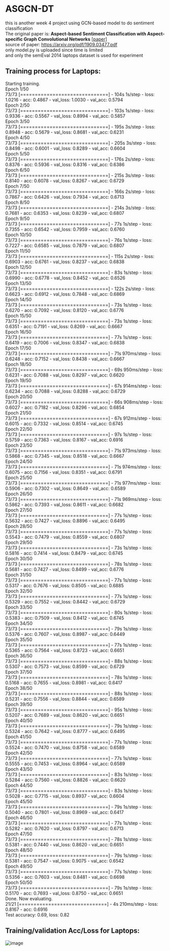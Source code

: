 ASGCN-DT
===
this is another week 4 project using GCN-based model to do sentiment classification<br>
The original paper is: **Aspect-based Sentiment Classification with Aspect-specific Graph Convolutional Networks** [[paper]](https://arxiv.org/abs/1909.03477)<br>
source of paper: https://arxiv.org/pdf/1909.03477.pdf<br>
only model.py is uploaded since time is limited<br>
and only the semEval 2014 laptops dataset is used for experiment
## Training process for Laptops:<br>
Starting training.<br>
Epoch 1/50<br>
73/73 [==============================] - 104s 1s/step - loss: 1.0216 - acc: 0.4867 - val_loss: 1.0030 - val_acc: 0.5794<br>
Epoch 2/50<br>
73/73 [==============================] - 103s 1s/step - loss: 0.9336 - acc: 0.5567 - val_loss: 0.8994 - val_acc: 0.5857<br>
Epoch 3/50<br>
73/73 [==============================] - 195s 3s/step - loss: 0.8948 - acc: 0.5679 - val_loss: 0.8681 - val_acc: 0.6231<br>
Epoch 4/50<br>
73/73 [==============================] - 205s 3s/step - loss: 0.8498 - acc: 0.6001 - val_loss: 0.8289 - val_acc: 0.6604<br>
Epoch 5/50<br>
73/73 [==============================] - 176s 2s/step - loss: 0.8376 - acc: 0.5936 - val_loss: 0.8316 - val_acc: 0.6386<br>
Epoch 6/50<br>
73/73 [==============================] - 215s 3s/step - loss: 0.8140 - acc: 0.6078 - val_loss: 0.8267 - val_acc: 0.6729<br>
Epoch 7/50<br>
73/73 [==============================] - 166s 2s/step - loss: 0.7867 - acc: 0.6426 - val_loss: 0.7934 - val_acc: 0.6713<br>
Epoch 8/50<br>
73/73 [==============================] - 214s 3s/step - loss: 0.7681 - acc: 0.6353 - val_loss: 0.8239 - val_acc: 0.6807<br>
Epoch 9/50<br>
73/73 [==============================] - 77s 1s/step - loss: 0.7355 - acc: 0.6542 - val_loss: 0.7959 - val_acc: 0.6760<br>
Epoch 10/50<br>
73/73 [==============================] - 76s 1s/step - loss: 0.7227 - acc: 0.6585 - val_loss: 0.7879 - val_acc: 0.6807<br>
Epoch 11/50<br>
73/73 [==============================] - 115s 2s/step - loss: 0.6903 - acc: 0.6761 - val_loss: 0.8237 - val_acc: 0.6838<br>
Epoch 12/50<br>
73/73 [==============================] - 83s 1s/step - loss: 0.6990 - acc: 0.6778 - val_loss: 0.8452 - val_acc: 0.6526<br>
Epoch 13/50<br>
73/73 [==============================] - 122s 2s/step - loss: 0.6623 - acc: 0.6912 - val_loss: 0.7848 - val_acc: 0.6869<br>
Epoch 14/50<br>
73/73 [==============================] - 73s 1s/step - loss: 0.6270 - acc: 0.7092 - val_loss: 0.8120 - val_acc: 0.6776<br>
Epoch 15/50<br>
73/73 [==============================] - 73s 1s/step - loss: 0.6351 - acc: 0.7191 - val_loss: 0.8269 - val_acc: 0.6667<br>
Epoch 16/50<br>
73/73 [==============================] - 77s 1s/step - loss: 0.6419 - acc: 0.7006 - val_loss: 0.8347 - val_acc: 0.6838<br>
Epoch 17/50<br>
73/73 [==============================] - 71s 970ms/step - loss: 0.6248 - acc: 0.7152 - val_loss: 0.8438 - val_acc: 0.6667<br>
Epoch 18/50<br>
73/73 [==============================] - 69s 950ms/step - loss: 0.6231 - acc: 0.7088 - val_loss: 0.8297 - val_acc: 0.6620<br>
Epoch 19/50<br>
73/73 [==============================] - 67s 914ms/step - loss: 0.6234 - acc: 0.7088 - val_loss: 0.8288 - val_acc: 0.6729<br>
Epoch 20/50<br>
73/73 [==============================] - 66s 908ms/step - loss: 0.6027 - acc: 0.7182 - val_loss: 0.8296 - val_acc: 0.6854<br>
Epoch 21/50<br>
73/73 [==============================] - 67s 912ms/step - loss: 0.6015 - acc: 0.7332 - val_loss: 0.8514 - val_acc: 0.6745<br>
Epoch 22/50<br>
73/73 [==============================] - 97s 1s/step - loss: 0.5759 - acc: 0.7363 - val_loss: 0.8167 - val_acc: 0.6916<br>
Epoch 23/50<br>
73/73 [==============================] - 71s 973ms/step - loss: 0.5868 - acc: 0.7345 - val_loss: 0.8518 - val_acc: 0.6667<br>
Epoch 24/50<br>
73/73 [==============================] - 71s 974ms/step - loss: 0.6075 - acc: 0.7156 - val_loss: 0.8351 - val_acc: 0.6791<br>
Epoch 25/50<br>
73/73 [==============================] - 71s 977ms/step - loss: 0.5906 - acc: 0.7302 - val_loss: 0.8649 - val_acc: 0.6589<br>
Epoch 26/50<br>
73/73 [==============================] - 71s 969ms/step - loss: 0.5862 - acc: 0.7393 - val_loss: 0.8611 - val_acc: 0.6682<br>
Epoch 27/50<br>
73/73 [==============================] - 77s 1s/step - loss: 0.5632 - acc: 0.7427 - val_loss: 0.8896 - val_acc: 0.6495<br>
Epoch 28/50<br>
73/73 [==============================] - 77s 1s/step - loss: 0.5543 - acc: 0.7479 - val_loss: 0.8559 - val_acc: 0.6807<br>
Epoch 29/50<br>
73/73 [==============================] - 73s 1s/step - loss: 0.5816 - acc: 0.7414 - val_loss: 0.8479 - val_acc: 0.6745<br>
Epoch 30/50<br>
73/73 [==============================] - 78s 1s/step - loss: 0.5681 - acc: 0.7427 - val_loss: 0.8499 - val_acc: 0.6776<br>
Epoch 31/50<br>
73/73 [==============================] - 77s 1s/step - loss: 0.5317 - acc: 0.7676 - val_loss: 0.8505 - val_acc: 0.6885<br>
Epoch 32/50<br>
73/73 [==============================] - 77s 1s/step - loss: 0.5329 - acc: 0.7552 - val_loss: 0.8442 - val_acc: 0.6729<br>
Epoch 33/50<br>
73/73 [==============================] - 80s 1s/step - loss: 0.5383 - acc: 0.7509 - val_loss: 0.8412 - val_acc: 0.6745<br>
Epoch 34/50<br>
73/73 [==============================] - 79s 1s/step - loss: 0.5376 - acc: 0.7607 - val_loss: 0.8987 - val_acc: 0.6449<br>
Epoch 35/50<br>
73/73 [==============================] - 77s 1s/step - loss: 0.5365 - acc: 0.7564 - val_loss: 0.8723 - val_acc: 0.6651<br>
Epoch 36/50<br>
73/73 [==============================] - 88s 1s/step - loss: 0.5307 - acc: 0.7573 - val_loss: 0.8599 - val_acc: 0.6729<br>
Epoch 37/50<br>
73/73 [==============================] - 78s 1s/step - loss: 0.5168 - acc: 0.7655 - val_loss: 0.8981 - val_acc: 0.6417<br>
Epoch 38/50<br>
73/73 [==============================] - 88s 1s/step - loss: 0.5231 - acc: 0.7556 - val_loss: 0.8844 - val_acc: 0.6589<br>
Epoch 39/50<br>
73/73 [==============================] - 95s 1s/step - loss: 0.5207 - acc: 0.7689 - val_loss: 0.8620 - val_acc: 0.6651<br>
Epoch 40/50<br>
73/73 [==============================] - 79s 1s/step - loss: 0.5324 - acc: 0.7642 - val_loss: 0.8777 - val_acc: 0.6495<br>
Epoch 41/50<br>
73/73 [==============================] - 77s 1s/step - loss: 0.5524 - acc: 0.7470 - val_loss: 0.8758 - val_acc: 0.6589<br>
Epoch 42/50<br>
73/73 [==============================] - 77s 1s/step - loss: 0.5555 - acc: 0.7453 - val_loss: 0.8964 - val_acc: 0.6589<br>
Epoch 43/50<br>
73/73 [==============================] - 83s 1s/step - loss: 0.5284 - acc: 0.7560 - val_loss: 0.8826 - val_acc: 0.6620<br>
Epoch 44/50<br>
73/73 [==============================] - 83s 1s/step - loss: 0.5028 - acc: 0.7715 - val_loss: 0.8937 - val_acc: 0.6604<br>
Epoch 45/50<br>
73/73 [==============================] - 79s 1s/step - loss: 0.5040 - acc: 0.7801 - val_loss: 0.8969 - val_acc: 0.6417<br>
Epoch 46/50<br>
73/73 [==============================] - 77s 1s/step - loss: 0.5282 - acc: 0.7620 - val_loss: 0.8797 - val_acc: 0.6713<br>
Epoch 47/50<br>
73/73 [==============================] - 78s 1s/step - loss: 0.5381 - acc: 0.7440 - val_loss: 0.8620 - val_acc: 0.6651<br>
Epoch 48/50<br>
73/73 [==============================] - 79s 1s/step - loss: 0.5381 - acc: 0.7547 - val_loss: 0.9075 - val_acc: 0.6542<br>
Epoch 49/50<br>
73/73 [==============================] - 77s 1s/step - loss: 0.5356 - acc: 0.7603 - val_loss: 0.8481 - val_acc: 0.6698<br>
Epoch 50/50<br>
73/73 [==============================] - 79s 1s/step - loss: 0.5170 - acc: 0.7693 - val_loss: 0.8750 - val_acc: 0.6651<br>
Done. Now evaluating.<br>
21/21 [==============================] - 4s 210ms/step - loss: 0.8167 - acc: 0.6916<br>
Test accuracy: 0.69, loss: 0.82<br>
## Training/validation Acc/Loss for Laptops:<br>
![image](https://user-images.githubusercontent.com/61720358/129339603-a55f7a2f-1518-4bf7-b593-366a1fca2c6d.png)

